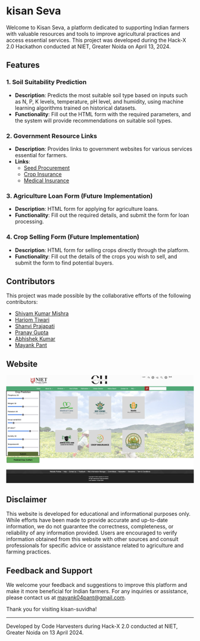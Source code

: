 # kisan Seva

Welcome to Kisan Seva, a platform dedicated to supporting Indian farmers with valuable resources and tools to improve agricultural practices and access essential services. This project was developed during the Hack-X 2.0 Hackathon conducted at NIET, Greater Noida on April 13, 2024.

## Features

### 1. Soil Suitability Prediction
- **Description**: Predicts the most suitable soil type based on inputs such as N, P, K levels, temperature, pH level, and humidity, using machine learning algorithms trained on historical datasets.
- **Functionality**: Fill out the HTML form with the required parameters, and the system will provide recommendations on suitable soil types.

### 2. Government Resource Links
- **Description**: Provides links to government websites for various services essential for farmers.
- **Links**: 
  - [Seed Procurement](https://www.iffcobazar.in/en/seeds/vegetable-seeds)
  - [Crop Insurance](https://pmfby.gov.in/)
  - [Medical Insurance](https://krushidukan.bharatagri.com/pages/bharatagri-video-call-service-page)

### 3. Agriculture Loan Form (Future Implementation)
- **Description**: HTML form for applying for agriculture loans.
- **Functionality**: Fill out the required details, and submit the form for loan processing.

### 4. Crop Selling Form (Future Implementation)
- **Description**: HTML form for selling crops directly through the platform.
- **Functionality**: Fill out the details of the crops you wish to sell, and submit the form to find potential buyers.

## Contributors
This project was made possible by the collaborative efforts of the following contributors:

- [Shivam Kumar Mishra](https://github.com/shivamishra-02)
- [Hariom Tiwari](https://github.com/Hariomtiwari2)
- [Shanvi Prajapati](https://github.com/shanviprajapati)
- [Pranay Gupta](https://github.com/pranayguptag)
- [Abhishek Kumar](https://github.com/ABHISHEKKUMAR72)
- [Mayank Pant](https://github.com/obiwan04kanobi)

## Website
![kisan-suvidha website](/static/website_preview.png)

## Disclaimer
This website is developed for educational and informational purposes only. While efforts have been made to provide accurate and up-to-date information, we do not guarantee the correctness, completeness, or reliability of any information provided. Users are encouraged to verify information obtained from this website with other sources and consult professionals for specific advice or assistance related to agriculture and farming practices.

## Feedback and Support
We welcome your feedback and suggestions to improve this platform and make it more beneficial for Indian farmers. For any inquiries or assistance, please contact us at [mayank04pant@gmail.com](mailto:mayank04pant@gmail.com).

Thank you for visiting kisan-suvidha!

---
Developed by Code Harvesters during Hack-X 2.0 conducted at NIET, Greater Noida on 13 April 2024.
